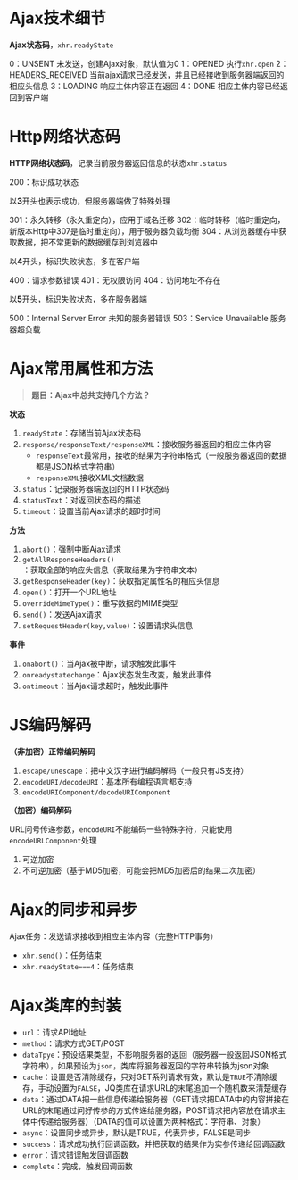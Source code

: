 ﻿# Ajax技术细节 #

**Ajax状态码**，`xhr.readyState`

0：UNSENT 未发送，创建Ajax对象，默认值为0
1：OPENED 执行`xhr.open`
2：HEADERS_RECEIVED 当前ajax请求已经发送，并且已经接收到服务器端返回的相应头信息
3：LOADING 响应主体内容正在返回
4：DONE 相应主体内容已经返回到客户端

# Http网络状态码 #

**HTTP网络状态码**，记录当前服务器返回信息的状态`xhr.status`

200：标识成功状态

以**3**开头也表示成功，但服务器端做了特殊处理

301：永久转移（永久重定向），应用于域名迁移
302：临时转移（临时重定向，新版本Http中307是临时重定向），用于服务器负载均衡
304：从浏览器缓存中获取数据，把不常更新的数据缓存到浏览器中

以**4**开头，标识失败状态，多在客户端

400：请求参数错误
401：无权限访问
404：访问地址不存在

以**5**开头，标识失败状态，多在服务器端

500：Internal Server Error 未知的服务器错误
503：Service Unavailable 服务器超负载

# Ajax常用属性和方法 #

> **题目：Ajax中总共支持几个方法？**

**状态**

1. `readyState`：存储当前Ajax状态码
2. `response/responseText/responseXML`：接收服务器返回的相应主体内容
    - `responseText`最常用，接收的结果为字符串格式（一般服务器返回的数据都是JSON格式字符串）
    - `responseXML`接收XML文档数据
3. `status`：记录服务器端返回的HTTP状态码
4. `statusText`：对返回状态码的描述
5. `timeout`：设置当前Ajax请求的超时时间

**方法**

1. `abort()`：强制中断Ajax请求
2. `getAllResponseHeaders()`：获取全部的响应头信息（获取结果为字符串文本）
3. `getResponseHeader(key)`：获取指定属性名的相应头信息
4. `open()`：打开一个URL地址
5. `overrideMimeType()`：重写数据的MIME类型
6. `send()`：发送Ajax请求
7. `setRequestHeader(key,value)`：设置请求头信息

**事件**

1. `onabort()`：当Ajax被中断，请求触发此事件
2. `onreadystatechange`：Ajax状态发生改变，触发此事件
3. `ontimeout`：当Ajax请求超时，触发此事件

# JS编码解码 #

**（非加密）正常编码解码**

1. `escape/unescape`：把中文汉字进行编码解码（一般只有JS支持）
2. `encodeURI/decodeURI`：基本所有编程语言都支持
3. `encodeURIComponent/decodeURIComponent`

**（加密）编码解码**

URL问号传递参数，`encodeURI`不能编码一些特殊字符，只能使用`encodeURLComponent`处理

1. 可逆加密
2. 不可逆加密（基于MD5加密，可能会把MD5加密后的结果二次加密）

# Ajax的同步和异步 #

Ajax任务：发送请求接收到相应主体内容（完整HTTP事务）

- `xhr.send()`：任务结束
- `xhr.readyState===4`：任务结束

# Ajax类库的封装 #

- `url`：请求API地址
- `method`：请求方式GET/POST
- `dataTpye`：预设结果类型，不影响服务器的返回（服务器一般返回JSON格式字符串），如果预设为`json`，类库将服务器返回的字符串转换为json对象
- `cache`：设置是否清除缓存，只对GET系列请求有效，默认是`TRUE`不清除缓存，手动设置为`FALSE`，JQ类库在请求URL的末尾追加一个随机数来清楚缓存
- `data`：通过DATA把一些信息传递给服务器（GET请求把DATA中的内容拼接在URL的末尾通过问好传参的方式传递给服务器，POST请求把内容放在请求主体中传递给服务器）（DATA的值可以设置为两种格式：字符串、对象）
- `async`：设置同步或异步，默认是TRUE，代表异步，FALSE是同步
- `success`：请求成功执行回调函数，并把获取的结果作为实参传递给回调函数
- `error`：请求错误触发回调函数
- `complete`：完成，触发回调函数
